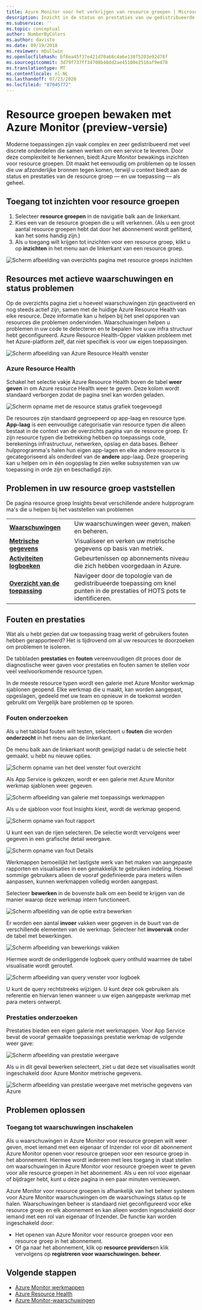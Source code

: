 ```yaml
---
title: Azure Monitor voor het verkrijgen van resource groepen | Microsoft Docs
description: Inzicht in de status en prestaties van uw gedistribueerde toepassingen en services op het niveau van de resource groep met Azure Monitor
ms.subservice: ''
ms.topic: conceptual
author: NumberByColors
ms.author: daviste
ms.date: 09/19/2018
ms.reviewer: mbullwin
ms.openlocfilehash: bf8ea45f37e421d70a68c4a6e138f5203e92d78f
ms.sourcegitcommit: 3d79f737ff34708b48dd2ae45100e2516af9ed78
ms.translationtype: MT
ms.contentlocale: nl-NL
ms.lasthandoff: 07/23/2020
ms.locfileid: "87045772"
---
```

# <a name="monitor-resource-groups-with-azure-monitor-preview"></a>Resource groepen bewaken met Azure Monitor (preview-versie)

Moderne toepassingen zijn vaak complex en zeer gedistribueerd met veel discrete onderdelen die samen werken om een service te leveren. Door deze complexiteit te herkennen, biedt Azure Monitor bewakings inzichten voor resource groepen. Dit maakt het eenvoudig om problemen op te lossen die uw afzonderlijke bronnen tegen komen, terwijl u context biedt aan de status en prestaties van de resource groep &mdash; en uw toepassing &mdash; als geheel.

## <a name="access-insights-for-resource-groups"></a>Toegang tot inzichten voor resource groepen

1. Selecteer **resource groepen** in de navigatie balk aan de linkerkant.
2. Kies een van de resource groepen die u wilt verkennen. (Als u een groot aantal resource groepen hebt dat door het abonnement wordt gefilterd, kan het soms handig zijn.)
3. Als u toegang wilt krijgen tot inzichten voor een resource groep, klikt u op **inzichten** in het menu aan de linkerkant van een resource groep.

![Scherm afbeelding van overzichts pagina met resource groeps inzichten](./media/resource-group-insights/0001-overview.png)

## <a name="resources-with-active-alerts-and-health-issues"></a>Resources met actieve waarschuwingen en status problemen

Op de overzichts pagina ziet u hoeveel waarschuwingen zijn geactiveerd en nog steeds actief zijn, samen met de huidige Azure Resource Health van elke resource. Deze informatie kan u helpen bij het snel opsporen van resources die problemen ondervinden. Waarschuwingen helpen u problemen in uw code te detecteren en te bepalen hoe u uw infra structuur hebt geconfigureerd. Azure Resource Health-Opper vlakken probleem met het Azure-platform zelf, dat niet specifiek is voor uw eigen toepassingen.

![Scherm afbeelding van Azure Resource Health venster](./media/resource-group-insights/0002-overview.png)

### <a name="azure-resource-health"></a>Azure Resource Health

Schakel het selectie vakje Azure Resource Health boven de tabel **weer geven** in om Azure resource Health weer te geven. Deze kolom wordt standaard verborgen zodat de pagina snel kan worden geladen.

![Scherm opname met de resource status grafiek toegevoegd](./media/resource-group-insights/0003-overview.png)

De resources zijn standaard gegroepeerd op app-laag en resource type. **App-laag** is een eenvoudige categorisatie van resource typen die alleen bestaat in de context van de overzichts pagina van de resource groep. Er zijn resource typen die betrekking hebben op toepassings code, berekenings infrastructuur, netwerken, opslag en data bases. Beheer hulpprogramma's halen hun eigen app-lagen en elke andere resource is gecategoriseerd als onderdeel van de **andere** app-laag. Deze groepering kan u helpen om in één oogopslag te zien welke subsystemen van uw toepassing in orde zijn en beschadigd zijn.

## <a name="diagnose-issues-in-your-resource-group"></a>Problemen in uw resource groep vaststellen

De pagina resource groep Insights bevat verschillende andere hulpprogram ma's die u helpen bij het vaststellen van problemen

   |         |          |
   | ---------------- |:-----|
   | [**Waarschuwingen**](../platform/alerts-overview.md)      |  Uw waarschuwingen weer geven, maken en beheren. |
   | [**Metrische gegevens**](../platform/data-platform.md) | Visualiseer en verken uw metrische gegevens op basis van metriek.    |
   | [**Activiteiten logboeken**](../platform/platform-logs-overview.md) | Gebeurtenissen op abonnements niveau die zich hebben voorgedaan in Azure.  |
   | [**Overzicht van de toepassing**](../app/app-map.md) | Navigeer door de topologie van de gedistribueerde toepassing om knel punten in de prestaties of HOTS pots te identificeren. |

## <a name="failures-and-performance"></a>Fouten en prestaties

Wat als u hebt gezien dat uw toepassing traag werkt of gebruikers fouten hebben gerapporteerd? Het is tijdrovend om al uw resources te doorzoeken om problemen te isoleren.

De tabbladen **prestaties** en **fouten** vereenvoudigen dit proces door de diagnostische weer gaven voor prestaties en fouten samen te stellen voor veel veelvoorkomende resource typen.

In de meeste resource typen wordt een galerie met Azure Monitor werkmap sjablonen geopend. Elke werkmap die u maakt, kan worden aangepast, opgeslagen, gedeeld met uw team en opnieuw in de toekomst worden gebruikt om Vergelijk bare problemen op te sporen.

### <a name="investigate-failures"></a>Fouten onderzoeken

Als u het tabblad fouten wilt testen, selecteert u **fouten** die worden **onderzocht** in het menu aan de linkerkant.

De menu balk aan de linkerkant wordt gewijzigd nadat u de selectie hebt gemaakt. u hebt nu nieuwe opties.

![Scherm opname van het deel venster fout overzicht](./media/resource-group-insights/00004-failures.png)

Als App Service is gekozen, wordt er een galerie met Azure Monitor werkmap sjablonen weer gegeven.

![Scherm afbeelding van galerie met toepassings werkmappen](./media/resource-group-insights/0005-failure-insights-workbook.png)

Als u de sjabloon voor fout Insights kiest, wordt de werkmap geopend.

![Scherm opname van fout rapport](./media/resource-group-insights/0006-failure-visual.png)

U kunt een van de rijen selecteren. De selectie wordt vervolgens weer gegeven in een grafische detail weergave.

![Scherm opname van fout Details](./media/resource-group-insights/0007-failure-details.png)

Werkmappen bemoeilijkt het lastigste werk van het maken van aangepaste rapporten en visualisaties in een gemakkelijk te gebruiken indeling. Hoewel sommige gebruikers alleen de vooraf gedefinieerde para meters willen aanpassen, kunnen werkmappen volledig worden aangepast.

Selecteer **bewerken** in de bovenste balk om een beeld te krijgen van de manier waarop deze werkmap intern functioneert.

![Scherm afbeelding van de optie extra bewerken](./media/resource-group-insights/0008-failure-edit.png)

Er worden een aantal **invoer** vakken weer gegeven in de buurt van de verschillende elementen van de werkmap. Selecteer het **invoervak** onder de tabel met bewerkingen.

![Scherm afbeelding van bewerkings vakken](./media/resource-group-insights/0009-failure-edit-graph.png)

Hiermee wordt de onderliggende logboek query onthuld waarmee de tabel visualisatie wordt geroutef.

 ![Scherm afbeelding van query venster voor logboek](./media/resource-group-insights/0010-failure-edit-query.png)

U kunt de query rechtstreeks wijzigen. U kunt deze ook gebruiken als referentie en hiervan lenen wanneer u uw eigen aangepaste werkmap met para meters ontwerpt.

### <a name="investigate-performance"></a>Prestaties onderzoeken

Prestaties bieden een eigen galerie met werkmappen. Voor App Service bevat de vooraf gemaakte toepassings prestatie werkmap de volgende weer gave:

 ![Scherm afbeelding van prestatie weergave](./media/resource-group-insights/0011-performance.png)

Als u in dit geval bewerken selecteert, ziet u dat deze set visualisaties wordt ingeschakeld door Azure Monitor metrische gegevens.

 ![Scherm afbeelding van prestatie weergave met metrische gegevens van Azure](./media/resource-group-insights/0012-performance-metrics.png)

## <a name="troubleshooting"></a>Problemen oplossen

### <a name="enabling-access-to-alerts"></a>Toegang tot waarschuwingen inschakelen

Als u waarschuwingen in Azure Monitor voor resource groepen wilt weer geven, moet iemand met een eigenaar of Inzender rol voor dit abonnement Azure Monitor openen voor resource groepen voor een resource groep in het abonnement. Hiermee wordt iedereen met lees toegang in staat stellen om waarschuwingen in Azure Monitor voor resource groepen weer te geven voor alle resource groepen in het abonnement. Als u een rol voor eigenaar of bijdrager hebt, kunt u deze pagina in een paar minuten vernieuwen.

Azure Monitor voor resource groepen is afhankelijk van het beheer systeem voor Azure Monitor waarschuwingen om de waarschuwings status op te halen. Waarschuwingen beheer is standaard niet geconfigureerd voor elke resource groep en elk abonnement en kan alleen worden ingeschakeld door iemand met een rol van eigenaar of Inzender. De functie kan worden ingeschakeld door:
* Het openen van Azure Monitor voor resource groepen voor een resource groep in het abonnement.
* Of ga naar het abonnement, klik op **resource providers**en klik vervolgens op **registreren voor waarschuwingen. beheer**.

## <a name="next-steps"></a>Volgende stappen

- [Azure Monitor werkmappen](../platform/workbooks-overview.md)
- [Azure Resource Health](../../service-health/resource-health-overview.md)
- [Azure Monitor-waarschuwingen](../platform/alerts-overview.md)
